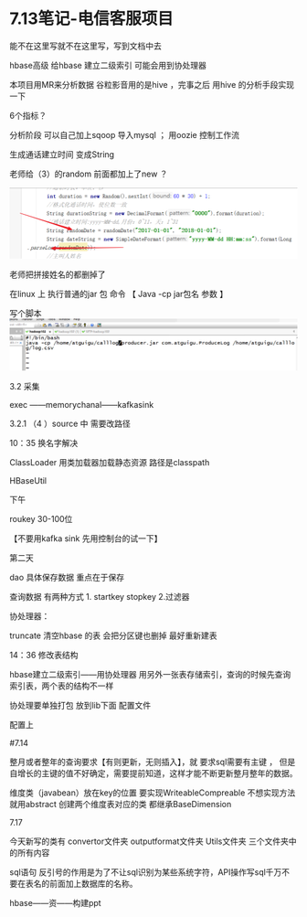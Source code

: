 # 7.13笔记-电信客服项目

能不在这里写就不在这里写，写到文档中去

hbase高级 给hbase 建立二级索引  可能会用到协处理器

本项目用MR来分析数据   谷粒影音用的是hive   ，完事之后 用hive 的分析手段实现一下  

6个指标？

分析阶段  可以自己加上sqoop 导入mysql   ； 用oozie  控制工作流



生成通话建立时间  变成String  

老师给（3）的random 前面都加上了new ？

![1531446023979](1531446023979.png)

老师把拼接姓名的都删掉了



在linux 上  执行普通的jar 包 命令   【 Java  -cp  jar包名  参数  】

写个脚本![1531447821072](1531447821072.png)

3.2 采集  

exec ——memorychanal——kafkasink

3.2.1 （4 ）source 中 需要改路径

10：35  换名字解决

ClassLoader 用类加载器加载静态资源   路径是classpath

HBaseUtil 

下午

roukey  30-100位

【不要用kafka sink  先用控制台的试一下】

第二天  

dao 具体保存数据  重点在于保存   

查询数据 有两种方式  1. startkey  stopkey   2.过滤器  

协处理器：

truncate 清空hbase 的表  会把分区键也删掉    最好重新建表

14：36  修改表结构

hbase建立二级索引——用协处理器   用另外一张表存储索引，查询的时候先查询索引表，两个表的结构不一样

协处理要单独打包 放到lib下面 配置文件

配置上



#7.14

整月或者整年的查询要求【有则更新，无则插入】，就 要求sql需要有主键 ，  但是自增长的主键的值不好确定，需要提前知道，这样才能不断更新整月整年的数据。



维度类（javabean）放在key的位置 要实现WriteableCompreable   不想实现方法就用abstract
创建两个维度表对应的类  都继承BaseDimension



7.17    

今天新写的类有
convertor文件夹
outputformat文件夹
Utils文件夹
三个文件夹中的所有内容

sql语句   反引号的作用是为了不让sql识别为某些系统字符，API操作写sql千万不要在表名的前面加上数据库的名称。



hbase——资——构建ppt    


